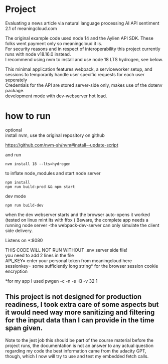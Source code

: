 # Project

Evaluating a news article via natural language processing AI API sentiment 2.1 of meaningcloud.com  

The original example code used node 14 and the Aylien API SDK. These folks went payment only so meaningcloud it is.  
For security reasons and in respect of interoperability this project currently runs with node v18.16.0
instead.  
I recommend using nvm to install and use node 18 LTS hydrogen, see below. 

This minimal application features webpack, a serviceworker setup, and sessions to temporarily handle user specific requests for each user seperately  
Credentials for the API are stored server-side only, makes use of the dotenv package.  
development mode with dev-webserver hot load.  
 

# how to run
optional  
install nvm, use the original repository on github  
  
https://github.com/nvm-sh/nvm#install--update-script  
  
and run  
```
nvm install 18 --lts=hydrogen
``` 
to inflate node_modules and start node server
```
npm install
npm run build-prod && npm start
```

dev mode 
```
npm run build-dev
```
when the dev webserver starts and the browser auto-opens it worked (tested on linux mint lts with ffox )
Beware, the complete app needs a running node server -the webpack-dev-server can only simulate the client side delivery.

Listens on *:8080


THIS CODE WILL NOT RUN WITHOUT .env server side file!  
you need to add 2 lines in the file  
API_KEY=   enter your personal token from meaningcloud here  
sessionkey= some  sufficiently long string* for the browser session cookie encryption  
  
 *for my app I used pwgen -c -n -s -B -v 32 1   

This project is not designed for production readiness, I took extra care of 
some aspects but it would need way more sanitizing and filtering for the input data than
I can provide in the time span given.  
-- 
Note to the jest job
this should be part of the course material
before the project runs,
the documentation is not an answer to any actual
question regarding my code
the best information came from the udacity GPT, though,
which I now will try to use and test my embedded fetch calls.


